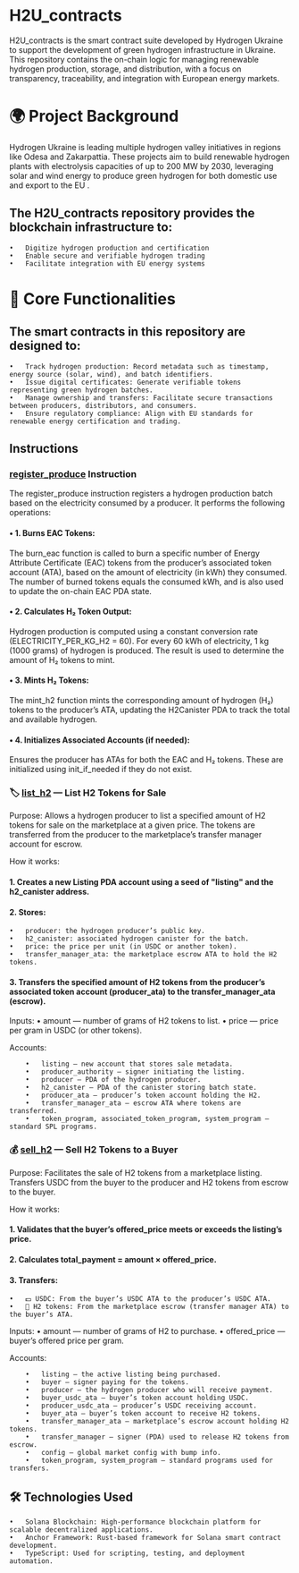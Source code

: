 # H2U_contracts

H2U_contracts is the smart contract suite developed by Hydrogen Ukraine to support the development of green hydrogen infrastructure in Ukraine. This repository contains the on-chain logic for managing renewable hydrogen production, storage, and distribution, with a focus on transparency, traceability, and integration with European energy markets.

# 🌍 Project Background

Hydrogen Ukraine is leading multiple hydrogen valley initiatives in regions like Odesa and Zakarpattia. These projects aim to build renewable hydrogen plants with electrolysis capacities of up to 200 MW by 2030, leveraging solar and wind energy to produce green hydrogen for both domestic use and export to the EU .

## The H2U_contracts repository provides the blockchain infrastructure to:
	•	Digitize hydrogen production and certification
	•	Enable secure and verifiable hydrogen trading
	•	Facilitate integration with EU energy systems

# 🧠 Core Functionalities

## The smart contracts in this repository are designed to:
	•	Track hydrogen production: Record metadata such as timestamp, energy source (solar, wind), and batch identifiers.
	•	Issue digital certificates: Generate verifiable tokens representing green hydrogen batches.
	•	Manage ownership and transfers: Facilitate secure transactions between producers, distributors, and consumers.
	•	Ensure regulatory compliance: Align with EU standards for renewable energy certification and trading.

## Instructions

### [register_produce](programs/h2u_contracts/src/instructions/producer/register_produce.rs) Instruction

The register_produce instruction registers a hydrogen production batch based on the electricity consumed by a producer. It performs the following operations:

#### •	1. Burns EAC Tokens:
The burn_eac function is called to burn a specific number of Energy Attribute Certificate (EAC) tokens from the producer’s associated token account (ATA), based on the amount of electricity (in kWh) they consumed.
The number of burned tokens equals the consumed kWh, and is also used to update the on-chain EAC PDA state.
####	•	2. Calculates H₂ Token Output:
Hydrogen production is computed using a constant conversion rate (ELECTRICITY_PER_KG_H2 = 60).
For every 60 kWh of electricity, 1 kg (1000 grams) of hydrogen is produced.
The result is used to determine the amount of H₂ tokens to mint.
####	•	3. Mints H₂ Tokens:
The mint_h2 function mints the corresponding amount of hydrogen (H₂) tokens to the producer’s ATA, updating the H2Canister PDA to track the total and available hydrogen.
####	•	4. Initializes Associated Accounts (if needed):
Ensures the producer has ATAs for both the EAC and H₂ tokens.
These are initialized using init_if_needed if they do not exist.


### 🏷️ [list_h2](programs/marketplace/src/instructions/list/list_h2.rs) — List H2 Tokens for Sale

Purpose:
Allows a hydrogen producer to list a specified amount of H2 tokens for sale on the marketplace at a given price. The tokens are transferred from the producer to the marketplace’s transfer manager account for escrow.

How it works:
#### 1.	Creates a new Listing PDA account using a seed of "listing" and the h2_canister address.
#### 2.	Stores:
	•	producer: the hydrogen producer’s public key.
	•	h2_canister: associated hydrogen canister for the batch.
	•	price: the price per unit (in USDC or another token).
	•	transfer_manager_ata: the marketplace escrow ATA to hold the H2 tokens.
#### 3.	Transfers the specified amount of H2 tokens from the producer’s associated token account (producer_ata) to the transfer_manager_ata (escrow).

Inputs:
	•	amount — number of grams of H2 tokens to list.
	•	price — price per gram in USDC (or other tokens).


Accounts:
```
	•	listing — new account that stores sale metadata.
	•	producer_authority — signer initiating the listing.
	•	producer — PDA of the hydrogen producer.
	•	h2_canister — PDA of the canister storing batch state.
	•	producer_ata — producer’s token account holding the H2.
	•	transfer_manager_ata — escrow ATA where tokens are transferred.
	•	token_program, associated_token_program, system_program — standard SPL programs.
```

### 💰 [sell_h2](programs/marketplace/src/instructions/sell/sell_h2.rs) — Sell H2 Tokens to a Buyer

Purpose:
Facilitates the sale of H2 tokens from a marketplace listing. Transfers USDC from the buyer to the producer and H2 tokens from escrow to the buyer.

How it works:
#### 1.	Validates that the buyer’s offered_price meets or exceeds the listing’s price.
#### 2.	Calculates total_payment = amount × offered_price.
#### 3.	Transfers:
	•	💵 USDC: From the buyer’s USDC ATA to the producer’s USDC ATA.
	•	🔄 H2 tokens: From the marketplace escrow (transfer manager ATA) to the buyer’s ATA.

Inputs:
	•	amount — number of grams of H2 to purchase.
	•	offered_price — buyer’s offered price per gram.

Accounts:
```
	•	listing — the active listing being purchased.
	•	buyer — signer paying for the tokens.
	•	producer — the hydrogen producer who will receive payment.
	•	buyer_usdc_ata — buyer’s token account holding USDC.
	•	producer_usdc_ata — producer’s USDC receiving account.
	•	buyer_ata — buyer’s token account to receive H2 tokens.
	•	transfer_manager_ata — marketplace’s escrow account holding H2 tokens.
	•	transfer_manager — signer (PDA) used to release H2 tokens from escrow.
	•	config — global market config with bump info.
	•	token_program, system_program — standard programs used for transfers.
```

## 🛠️ Technologies Used
	•	Solana Blockchain: High-performance blockchain platform for scalable decentralized applications.
	•	Anchor Framework: Rust-based framework for Solana smart contract development.
	•	TypeScript: Used for scripting, testing, and deployment automation.

